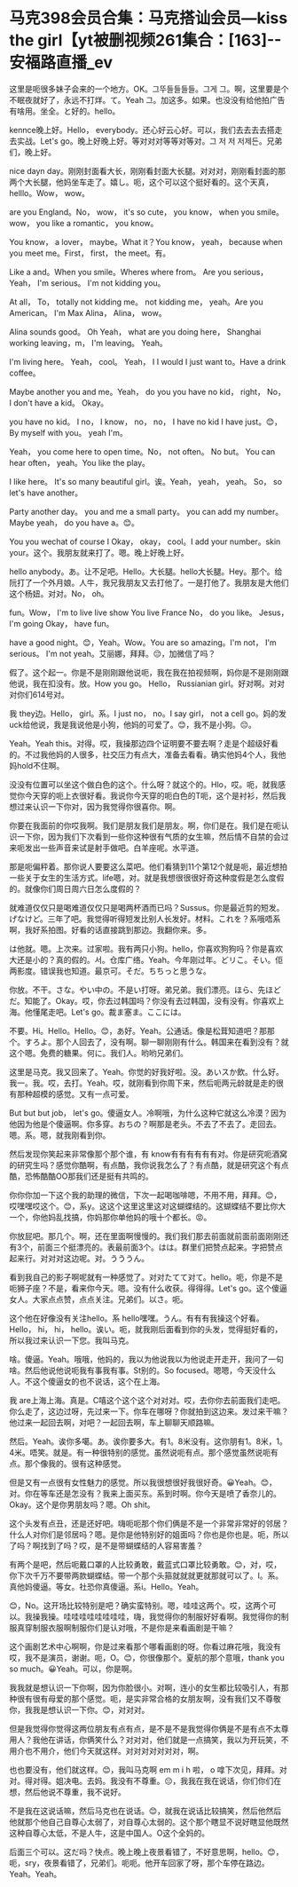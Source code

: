 # 马克398会员合集：马克搭讪会员—kiss the girl【yt被删视频261集合：[163]--安福路直播_ev

这里是呃很多妹子会来的一个地方。OK。그뚜들들들들。그게 그。啊，这里要是个不眠夜就好了，永远不打烊。て。Yeah 그。加这多。如果。也没没有给他拍广告有啥用。坐全。と好的。hello。

kennce晚上好。Hello， everybody。还心好云心好。可以，我们去去去去搭走去实战。Let's go。晚上好晚上好。等对对对等等对等对。그 저 저 저제든。兄弟们，晚上好。

nice dayn day。刚刚封面看大长，刚刚看封面大长腿。对对对，刚刚看封面的那两个大长腿，他妈坐车走了。嬉し。呃，这个可以这个挺好看的。这个天真， helllo。Wow， wow。

 are you England。No， wow， it's so cute， you know， when you smile。 wow， you like a romantic， you know。

You know， a lover， maybe。What it？You know， yeah， because when you meet me。First， first， the meet。有。

Like a and。When you smile。Wheres where from。 Are you serious， Yeah， I'm serious。 I'm not kidding you。

At all， To， totally not kidding me。 not kidding me， yeah。Are you American。 I'm Max Alina， Alina， wow。

 Alina sounds good。 Oh Yeah， what are you doing here， Shanghai working leaving，m， I'm leaving。 Yeah。

 I'm living here。 Yeah， cool。 Yeah， I I would I just want to。Have a drink coffee。

 Maybe another you and me。Yeah， do you you have no kid， right， No， I don't have a kid。 Okay。

 you have no kid。 I no， I know， no， no， I have no kid I have just。😊，By myself with you。 yeah I'm。

Yeah， you come here to open time。No， not often。 No but。 You can hear often， yeah。You like the play。

 I like here。 It's so many beautiful girl。诶。Yeah， yeah， yeah。 So， so let's have another。

Party another day。 you and me a small party。 you can add my number。 Maybe yeah， do you have a。😊。

You you wechat of course I Okay， okay， cool。I add your number。skin your。这个。我朋友就来打了。嗯。晚上好晚上好。

hello anybody。あ。让不足吧。Hello。大长腿。hello大长腿。Hey。那个。给阮打了一个外月娘。人牛，我兄我朋友又去打他了。一是打他了。我朋友是大他们这个杨妞。对对。No， oh。

 fun。Wow， I'm to live live show You live France No， do you like。 Jesus， I'm going Okay， have fun。

 have a good night。😊，Yeah。Wow。You are so amazing。I'm not， I'm serious。 I'm not yeah。艾丽娜，拜拜。😔，加微信了吗？

假了。这个起一。你是不是刚刚跟他说呃，我在我在拍视频啊，妈你是不是刚刚跟他说，我在扣没有。放。How you go。 Hello， Russianian girl。好对啊。对对对你们614号对。

我 they边。Hello， girl。系。I just no， no。I say girl， not a cell go。妈的发uck给他说，我是我说他是小狗，他妈的可爱了。😊，我不是小狗。😔。

Yeah。Yeah this。对得。哎，我操那边四个证明要不要去啊？走是个超级好看的。不过我他妈的人很多，社交压力有点大，准备去看看。确实他妈4个人，我他妈hold不住啊。

没没有位置可以坐这个做白色的这个。什么呀？就这个的。Hlo，哎。呃，就我感觉你今天穿的呃上衣很好看。我说你今天穿的呃白色的T呃，这个是衬衫，然后我想过来认识一下你对，因为我觉得你很喜你。啊。

你要在我面前的你哎我啊。我们是朋友我们是朋友。啊，你们是在。我们是在呃认识一下你，因为我们下次看到一些你这种很有气质的女生嘛，然后情不自禁的会过来呃发出一些声音来试是射手做吧。白羊座呢。水平道。

那是呃偏秤着。那你说人要要这么菜吧。他们看猜到11个第12个就是呃，最近想拍一些关于女生的生活方式。life嗯，对。就是我想很很很好奇这种度假是怎么度假的。就像你们周日周六日怎么度假的？

就难道仅仅只是喝难道仅仅只是喝两杯酒而已吗？Sussus。你是最近剪的短发。げなけど。三年了吧。我觉得听得短发比别人长发好。材料。これを？系哦唔系啊，我好系拍图。好看的话直接跳到那边。我翻你来。多。

は他就。嗯。上次来。过家啦。我有两只小狗。hello，你喜欢狗狗吗？你是喜欢大还是小的？真的假的。서。仓库广络。Yeah。今年刚过年。どリこ。そい。佢两影度。错误我也知道。最京可。そだ。ちちっと思うな。

你放。不干。さな。やい中の。不是い打呀。弟兄弟。我们漂亮。ほら、先ほどだ。知能了。Okay。哎，你去过韩国吗？你没有去过韩国，没有没有。你喜欢上海。他懂尾走吧。Let's go。裁ま塞ま。ここには。

不要。Hi。Hello。Hello。😊，あ好。Yeah。公通话。像是松茸知道吧？那那个。すろよ。那个人回去了，没有啊。聊一聊刚刚有什么。韩国来在看到没有？就这个嗯。免费的糖果。何に。我们人。哟哟兄弟们。

这里是马克。我又回来了。Yeah。你觉的好我好啦。没。あいスか飲。什么好。我一。我。哎，去打。Yeah。哎，就刚看到你周下来，然后呃两元龄就是走的很有那种超模的感觉。又有一点可爱。

But but but job， let's go。傻逼女人。冷啊哦，为什么这种它就这么冷漠？因为他因为他是个傻逼啊。你多穿。おちの？啊那是老头。不去了不去了。走回去。嗯。系。嗯，就我刚看到你。

然后发现你笑起来非常像那个那个谁，有 know有有有有有有对。你是研究呃酒窝的研究生吗？感觉你酷啊，有点酷，我你说我怎么了？有点酷，就是研究这个有点酷，恐怖酷酷OO那我们还是挺有共鸣的。

你你你加一下这个我的助理的微信，下次一起喝咖啡嗯，不用不用，拜拜。😊，哎嘿嘿哎这个。😊，系y。这这个这里这里这对这蝴蝶结的。这蝴蝶结不要比你大一个，你他妈乱找搞，你妈那你单他妈的哦十个都长。😡。

你放屁吧。那几个。啊，还在里面啊慢慢的。我们我们那去前面就前面前面刚刚还有3个，前面三个挺漂亮的。表最前面3个。はは。群里们把赞点起来。字把赞点起来行。对对对这边呢。对。うううん。

看到我自己的影子啊呢就有一种感觉了。对对たてて对て。hello。呃，你是不是呃狮子座？不是，看来你今天。嗯。没有什么收获。得得得。Let's go。这个傻逼女人。大家点点赞，点点关注。兄弟们。以さ。呃。

这个他在好像没有关注hello。系 hello嘿嘿。うん。有有有我操这个好看。Hello， hi， hi， hello。诶い。呃，就我刚后面看到你的头发，觉得挺好看的，所以我过来认识一下您。我叫马克。

啥。傻逼。Yeah。哦哦，他妈的，我以为他说我以为他说走开走开，我问了一句啥。然后他说他说呃我有事我有事。St别的。So focused。嗯嗯，今天没什么人。不这个傻逼女的也不说话，这个在上海。

我 are上海上海。真是。C嘻这个这个这个对对对。哎，去你你去前面我们走吧。你么走了，这边过呀，先过来一下。你车在哪呀？你就拍到这边来。发过来干嘛？他过来一起回去啊，对吧？一起回去啊，车上聊聊天顺路嘛。

然后。Yeah。诶你多噶。あ。诶你要多大。有1。8米没有。这你朋有1。8米，1。4米。唔笑。就是。有一种很特别的感觉。虽然说呃有点。那个感觉虽然说呃有点。那个像我的。很有这种感觉。

但是又有一点很有女性魅力的感觉。所以我很想很好我很好奇。😀Yeah。😊，对。你在等车还是怎没有？我来上面买东。系到时啊。你今天是喷了香奈儿的。Okay。这个是你男朋友吗？嗯。Oh shit。

这个头发有点丑，还是还好吧。嗨呃呃那个你们俩是不是一个非常非常好的邻居？什么人对你们是邻居吗？嗯。是你是他特别好的姐面吗？你也是你也是。呃，所以了吗？啊找到了吗？哎，是不是带蝴蝶结的人容易害羞？

有两个是吧，然后呃戴口罩的人比较勇敢，戴蓝式口罩比较勇敢。😊，对，哎，你下次千万不要带两款蝴蝶结。带一个那个头箍就就就更就那就可以了。I。系。真他妈傻逼。等女。社恐你真傻逼。系i。Hello。Yeah。

😊，No。这开场比较特别是吧？确实蛮特别。嗯，哇哇这两个。哎，这两个可以。我操我操。哇哇哇哇哇哇哇哇，嗨，我觉得你的制服好好看啊。我觉得你的制服真穿制服衣服啊制服你们是认对哦，不是你是来看画剧是干嘛？

这个画剧艺术中心啊啊，你是过来看那个哪看画剧的呀。你看过麻花哦，我没有哎，我不是演员，谢谢。呃，O。😊，你很像那个。夏航的那个意哦，thank you so much。😀Yeah。可以，你是啊。

我我就是想认识一下你啊，因为你脸很小。对啊，连小的女生都比较吸引人，有那种很有很有母爱的那个感觉。呃，是实非常合格的女朋友啊，没有我们又不尊敬你，我我是想认识一下你。😊，对对对。

但是我觉得你觉得这两位朋友有点有点，是不是不是我觉得你俩是不是有点不太尊用人？我他在讲话，你俩笑什么？对对对，他们就是一点搞笑，我以为开玩笑，不用介也不用介，他们今天就这样。对对对对对对对，啊。

也也要没有，他们就这样。😊，我叫马克啊 em m i h 啦， o 嗱下次见，拜拜。对对。得对得。姐决电。去妈。我没有不尊重。😔，我我在我在说话，你们你们在想，然后他说不尊重，我不说好。

不是我在这说话嘛，然后马克也在说话。😊，就我在说话比较搞笑，然后他然后他就那个他自己自尊心太弱了，对自尊心太弱的。这个那个瞎显不说好瞎显他既然这种自尊心太低，不是人牛，这是中国人。O这个全妈的。

后面三个可以。这だ吗？快点。晚上晚上夜景看错了，不好意思啊，hello。😊，呃，sry，夜景看错了，兄弟们。呃呃。他开车回家了呀，那个车停在路边。Yeah。Yeah。

